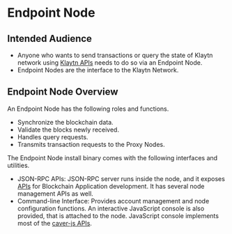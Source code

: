 # Endpoint Node <a id="endpoint-node"></a>

## Intended Audience <a id="intended-audience"></a>

- Anyone who wants to send transactions or query the state of Klaytn network using [Klaytn APIs](../../../dapp/json-rpc/README.md) needs to do so via an Endpoint Node.
- Endpoint Nodes are the interface to the Klaytn Network.

## Endpoint Node Overview <a id="endpoint-node-overview"></a>

An Endpoint Node has the following roles and functions.

- Synchronize the blockchain data.
- Validate the blocks newly received.
- Handles query requests.
- Transmits transaction requests to the Proxy Nodes.

The Endpoint Node install binary comes with the following interfaces and utilities.

- JSON-RPC APIs: JSON-RPC server runs inside the node, and it exposes [APIs](../../../dapp/json-rpc/README.md) for Blockchain Application development. It has several node management APIs as well.
- Command-line Interface: Provides account management and node configuration functions. An interactive JavaScript console is also provided, that is attached to the node. JavaScript console implements most of the [caver-js APIs](../../../dapp/sdk/caver-js/README.md).
